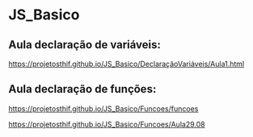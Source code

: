# JS_Basico
## Aula declaração de variáveis: 
  https://projetosthif.github.io/JS_Basico/DeclaraçãoVariáveis/Aula1.html
## Aula declaração de funções:
  https://projetosthif.github.io/JS_Basico/Funcoes/funcoes

  https://projetosthif.github.io/JS_Basico/Funcoes/Aula29.08
  
